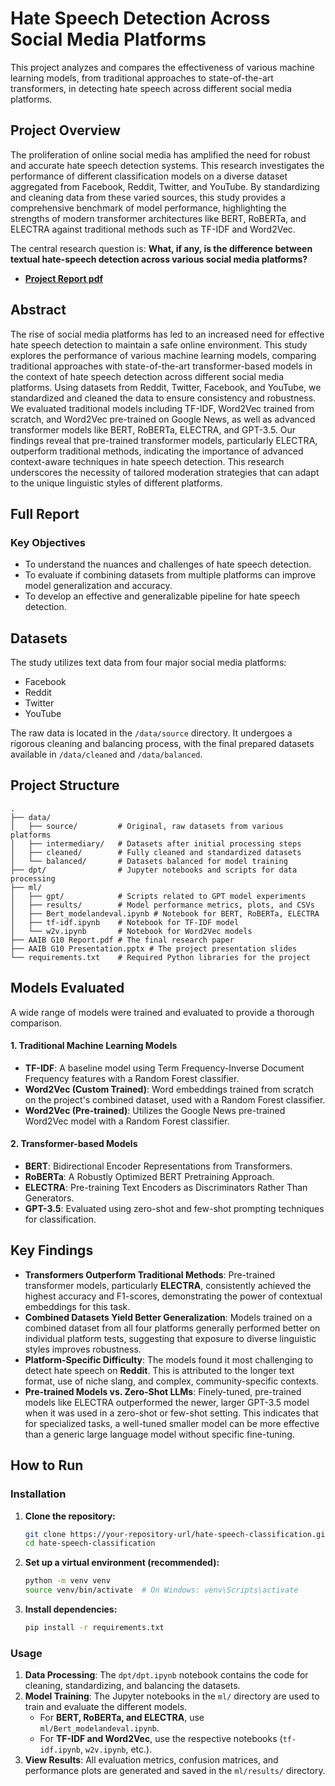 # Hate Speech Detection Across Social Media Platforms

This project analyzes and compares the effectiveness of various machine learning models, from traditional approaches to state-of-the-art transformers, in detecting hate speech across different social media platforms.

## Project Overview

The proliferation of online social media has amplified the need for robust and accurate hate speech detection systems. This research investigates the performance of different classification models on a diverse dataset aggregated from Facebook, Reddit, Twitter, and YouTube. By standardizing and cleaning data from these varied sources, this study provides a comprehensive benchmark of model performance, highlighting the strengths of modern transformer architectures like BERT, RoBERTa, and ELECTRA against traditional methods such as TF-IDF and Word2Vec.

The central research question is: **What, if any, is the difference between textual hate-speech detection across various social media platforms?**

* **[Project Report pdf](./AAIB%20G10%20Report.pdf)**


## Abstract
The rise of social media platforms has led to an increased need for effective hate speech detection to maintain a safe online environment. This study explores the performance of various machine learning models, comparing traditional approaches with state-of-the-art transformer-based models in the context of hate speech detection across different social media platforms. Using datasets from Reddit, Twitter, Facebook, and YouTube, we standardized and cleaned the data to ensure consistency and robustness. We evaluated traditional models including TF-IDF, Word2Vec trained from scratch, and Word2Vec pre-trained on Google News, as well as advanced transformer models like BERT, RoBERTa, ELECTRA, and GPT-3.5. Our findings reveal that pre-trained transformer models, particularly ELECTRA, outperform traditional methods, indicating the importance of advanced context-aware techniques in hate speech detection. This research underscores the necessity of tailored moderation strategies that can adapt to the unique linguistic styles of different platforms.

## Full Report 

### Key Objectives

  * To understand the nuances and challenges of hate speech detection.
  * To evaluate if combining datasets from multiple platforms can improve model generalization and accuracy.
  * To develop an effective and generalizable pipeline for hate speech detection.

## Datasets

The study utilizes text data from four major social media platforms:

  * Facebook
  * Reddit
  * Twitter
  * YouTube

The raw data is located in the `/data/source` directory. It undergoes a rigorous cleaning and balancing process, with the final prepared datasets available in `/data/cleaned` and `/data/balanced`.

## Project Structure

```
.
├── data/
│   ├── source/         # Original, raw datasets from various platforms
│   ├── intermediary/   # Datasets after initial processing steps
│   ├── cleaned/        # Fully cleaned and standardized datasets
│   └── balanced/       # Datasets balanced for model training
├── dpt/                # Jupyter notebooks and scripts for data processing
├── ml/
│   ├── gpt/            # Scripts related to GPT model experiments
│   ├── results/        # Model performance metrics, plots, and CSVs
│   ├── Bert_modelandeval.ipynb # Notebook for BERT, RoBERTa, ELECTRA
│   ├── tf-idf.ipynb    # Notebook for TF-IDF model
│   └── w2v.ipynb       # Notebook for Word2Vec models
├── AAIB G10 Report.pdf # The final research paper
├── AAIB G10 Presentation.pptx # The project presentation slides
└── requirements.txt    # Required Python libraries for the project
```

## Models Evaluated

A wide range of models were trained and evaluated to provide a thorough comparison.

#### 1\. Traditional Machine Learning Models

  * **TF-IDF**: A baseline model using Term Frequency-Inverse Document Frequency features with a Random Forest classifier.
  * **Word2Vec (Custom Trained)**: Word embeddings trained from scratch on the project's combined dataset, used with a Random Forest classifier.
  * **Word2Vec (Pre-trained)**: Utilizes the Google News pre-trained Word2Vec model with a Random Forest classifier.

#### 2\. Transformer-based Models

  * **BERT**: Bidirectional Encoder Representations from Transformers.
  * **RoBERTa**: A Robustly Optimized BERT Pretraining Approach.
  * **ELECTRA**: Pre-training Text Encoders as Discriminators Rather Than Generators.
  * **GPT-3.5**: Evaluated using zero-shot and few-shot prompting techniques for classification.

## Key Findings

  * **Transformers Outperform Traditional Methods**: Pre-trained transformer models, particularly **ELECTRA**, consistently achieved the highest accuracy and F1-scores, demonstrating the power of contextual embeddings for this task.
  * **Combined Datasets Yield Better Generalization**: Models trained on a combined dataset from all four platforms generally performed better on individual platform tests, suggesting that exposure to diverse linguistic styles improves robustness.
  * **Platform-Specific Difficulty**: The models found it most challenging to detect hate speech on **Reddit**. This is attributed to the longer text format, use of niche slang, and complex, community-specific contexts.
  * **Pre-trained Models vs. Zero-Shot LLMs**: Finely-tuned, pre-trained models like ELECTRA outperformed the newer, larger GPT-3.5 model when it was used in a zero-shot or few-shot setting. This indicates that for specialized tasks, a well-tuned smaller model can be more effective than a generic large language model without specific fine-tuning.

## How to Run

### Installation

1.  **Clone the repository:**

    ```bash
    git clone https://your-repository-url/hate-speech-classification.git
    cd hate-speech-classification
    ```

2.  **Set up a virtual environment (recommended):**

    ```bash
    python -m venv venv
    source venv/bin/activate  # On Windows: venv\Scripts\activate
    ```

3.  **Install dependencies:**

    ```bash
    pip install -r requirements.txt
    ```

### Usage

1.  **Data Processing**: The `dpt/dpt.ipynb` notebook contains the code for cleaning, standardizing, and balancing the datasets.
2.  **Model Training**: The Jupyter notebooks in the `ml/` directory are used to train and evaluate the different models.
      * For **BERT, RoBERTa, and ELECTRA**, use `ml/Bert_modelandeval.ipynb`.
      * For **TF-IDF and Word2Vec**, use the respective notebooks (`tf-idf.ipynb`, `w2v.ipynb`, etc.).
3.  **View Results**: All evaluation metrics, confusion matrices, and performance plots are generated and saved in the `ml/results/` directory.
